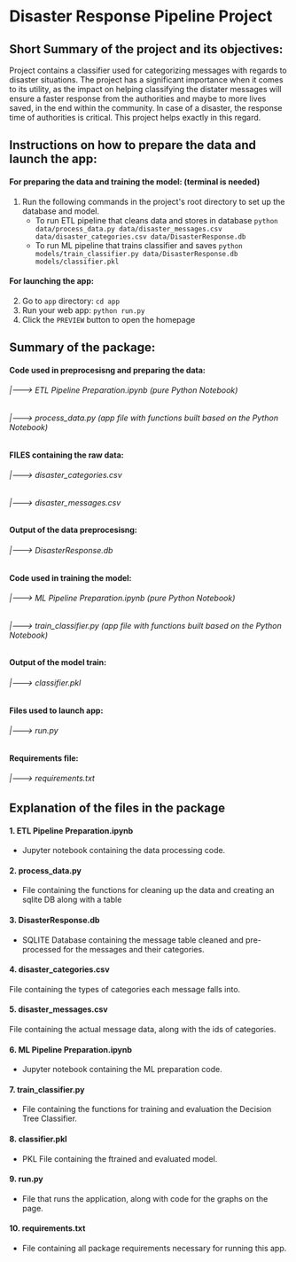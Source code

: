 # Disaster Response Pipeline Project

## Short Summary of the project and its objectives:

Project contains a classifier used for categorizing messages with regards to disaster situations.
The project has a significant importance when it comes to its utility, as the impact on helping classifying the distater messages will ensure a faster response from the authorities and maybe to more lives saved, in the end within the community.
In case of a disaster, the response time of authorities is critical. This project helps exactly in this regard.


##  Instructions on how to prepare the data and launch the app:

#### For preparing the data and training the model: (terminal is needed)

1. Run the following commands in the project's root directory to set up the database and model.
    - To run ETL pipeline that cleans data and stores in database
        `python data/process_data.py data/disaster_messages.csv data/disaster_categories.csv data/DisasterResponse.db`
    - To run ML pipeline that trains classifier and saves
        `python models/train_classifier.py data/DisasterResponse.db models/classifier.pkl`

#### For launching the app:

2. Go to `app` directory: `cd app`
3. Run your web app: `python run.py`
4. Click the `PREVIEW` button to open the homepage



## Summary of the package:

#### Code used in preprocesisng and preparing the data:
###### |---> ETL Pipeline Preparation.ipynb (pure Python Notebook)
###### |---> process_data.py (app file with functions built based on the Python Notebook)

#### FILES containing the raw data:
###### |---> disaster_categories.csv
###### |---> disaster_messages.csv

#### Output of the data preprocesisng:
###### |---> DisasterResponse.db


#### Code used in training the model:
###### |---> ML Pipeline Preparation.ipynb (pure Python Notebook)
###### |---> train_classifier.py (app file with functions built based on the Python Notebook)

#### Output of the model train:
###### |---> classifier.pkl

#### Files used to launch app:
###### |---> run.py

#### Requirements file:
###### |---> requirements.txt


## Explanation of the files in the package


#### 1. ETL Pipeline Preparation.ipynb
- Jupyter notebook containing the data processing code.
#### 2. process_data.py
- File containing the functions for cleaning up the data and creating an sqlite DB along with a table
#### 3. DisasterResponse.db
- SQLITE Database containing the message table cleaned and pre-processed for the messages and their categories.


#### 4. disaster_categories.csv
File containing the types of categories each message falls into.
#### 5. disaster_messages.csv
File containing the actual message data, along with the ids of categories.


#### 6. ML Pipeline Preparation.ipynb
- Jupyter notebook containing the ML preparation code.
#### 7. train_classifier.py
- File containing the functions for training and evaluation the Decision Tree Classifier.
#### 8. classifier.pkl
- PKL File containing the ftrained and evaluated model.

#### 9. run.py
- File that runs the application, along with code for the graphs on the page.

#### 10. requirements.txt
- File containing all package requirements necessary for running this app.
